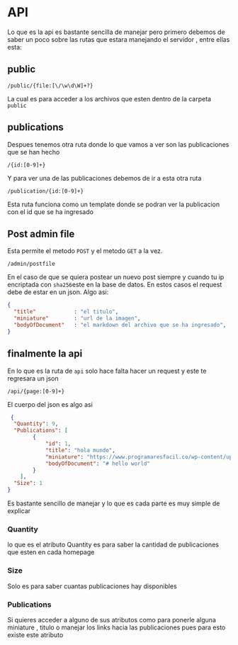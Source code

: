 # API

Lo que es la api es bastante sencilla de manejar
pero primero debemos de saber un poco sobre las rutas que estara manejando el servidor ,
entre ellas esta:
## public
```
/public/{file:[\/\w\d\W]+?}
```

La cual es para acceder a los archivos que esten dentro de la carpeta `public` 

## publications
Despues tenemos otra ruta donde lo que vamos a ver son las publicaciones que se han hecho 
```
/{id:[0-9]+}
```
Y para ver una de las publicaciones debemos de ir a esta otra ruta
```
/publication/{id:[0-9]+}
```
Esta ruta funciona como un template donde se podran ver la publicacion con el id que se ha ingresado


## Post admin file
Esta permite el metodo `POST` y el metodo `GET` a la vez.
```
/admin/postfile
```
En el caso de que se quiera postear un nuevo post siempre y cuando tu ip encriptada con `sha256`este en la base de datos.
En estos casos el request debe de estar en un json.
Algo asi:
```json
{
  "title"            : "el titulo",
  "miniature"        : "url de la imagen",
  "bodyOfDocument"   : "el markdown del archivo que se ha ingresado",
}
```
## finalmente la api

En lo que es la ruta de `api` solo hace falta hacer un request y este te regresara un json
```
/api/{page:[0-9]+}
```
El cuerpo del json es algo asi

```json
 {
  "Quantity": 9,
  "Publications": [
        {    
            "id": 1,
            "title": "hola mundo",
            "miniature": "https://www.programaresfacil.co/wp-content/uploads/2018/02/Hola-Mundo.png",
            "bodyOfDocument": "# hello world"
        }
    ],
  "Size": 1
}
```
Es  bastante sencillo de manejar y lo que es cada parte es muy simple de explicar 

### Quantity

lo que es el atributo Quantity es para saber la cantidad de publicaciones que esten en cada homepage
 
### Size
Solo es para saber cuantas publicaciones hay disponibles

### Publications
Si quieres acceder a alguno de sus atributos como para ponerle alguna miniature , titulo o manejar los links hacia las publicaciones pues para esto existe este atributo
